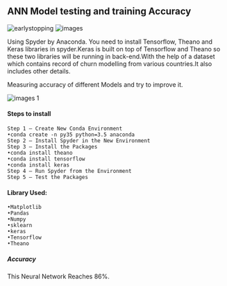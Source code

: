 ## ANN Model testing and training Accuracy
![earlystopping](https://user-images.githubusercontent.com/29937202/42337822-84542bfa-80a5-11e8-919c-de985e71030b.png)
![images](https://user-images.githubusercontent.com/29937202/42337757-5676cc1a-80a5-11e8-9412-78c6f67bf0d5.png)  

Using Spyder by Anaconda. You need to install Tensorflow, Theano and Keras libraries in spyder.Keras is built on top of Tensorflow and Theano so these two  libraries will be running in back-end.With the help of a dataset which contains record of churn modelling from various countries.It also includes other details.

Measuring accuracy of different Models and try to improve it.

![images 1](https://user-images.githubusercontent.com/29937202/42339045-6e171e3e-80a9-11e8-86d5-181766996cd2.png)


#### Steps to install 
~~~
Step 1 — Create New Conda Environment
•conda create -n py35 python=3.5 anaconda
Step 2 — Install Spyder in the New Environment
Step 3 — Install the Packages
•conda install theano
•conda install tensorflow
•conda install keras
Step 4 — Run Spyder from the Environment
Step 5 — Test the Packages

~~~
#### Library Used:
~~~
•Matplotlib
•Pandas
•Numpy
•sklearn
•keras
•Tensorflow
•Theano
~~~

##### Accuracy 
This Neural Network Reaches 86%.
